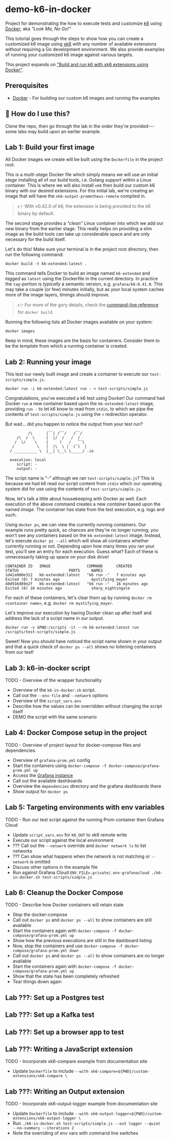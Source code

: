 # demo-k6-in-docker

Project for demonstrating the how to execute tests and customize [k6](https://k6.io/) using [Docker](https://www.docker.com/); aka _"Look Ma, No Go!"_

This tutorial goes through the steps to show how you can create a customized k6 image using [xk6](https://github.com/grafana/xk6) with any number of available extensions without requiring a Go development environment. We also provide examples of running your customized k6 image against various targets.

This project expands on ["Build and run k6 with xk6 extensions using Docker"](https://gist.github.com/javaducky/6954ae9f67ec0b0420bfc21f9e8017b3).

## Prerequisites
* [Docker](https://docs.docker.com/get-docker/) - For building our custom k6 images and running the examples

## :raising_hand: How do I use this?
Clone the repo, then go through the lab in the order they're provided---some labs may build upon an earlier example.


## Lab 1: Build your first image
All Docker images we create will be built using the `Dockerfile` in the project root.

This is a _multi-stage_ Docker file which simply means we will use an initial _stage_ installing all of our build tools, i.e. Golang support within a Linux container.
This is where we will also install `xk6` then build our custom k6 binary with our desired extensions.
For this initial lab, we're creating an image that will have the `xk6-output-prometheus-remote` compiled in.

> :point_right: With v0.42.0 of k6, the extension is being provided to the k6 binary by default.

The second stage provides a _"clean"_ Linux container into which we add our new binary from the earlier stage.
This really helps on providing a slim image as the build tools can take up considerable space and are only necessary for the build itself.

Let's do this! Make sure your terminal is in the project root directory, then run the following command:
```shell
docker build -t k6-extended:latest .
```
This command tells Docker to build an image named `k6-extended` and _tagged_ as `latest` using the Dockerfile in the current directory.
In practice the `tag`-portion is _typically_ a semantic version, e.g. `grafana/k6:0.41.0`.
This may take a couple (or few) minutes initially, but as your local system caches more of the image layers, timings should improve.
> :point_right: For more of the gory details, check the [command-line reference](https://docs.docker.com/engine/reference/commandline/build/) for `docker build`.

Running the following lists all Docker images available on your system:
```shell
docker images
```
Keep in mind, these images are the basis for containers. Consider them to be the _template_ from which a running container is created.

## Lab 2: Running your image
This test our newly built image and create a container to execute our `test-scripts/simple.js`.
```shell
docker run -i k6-extended:latest run - < test-scripts/simple.js
```
Congratulations, you've executed a k6 test using Docker!
Our command had Docker `run` a new container based upon the `k6-extended:latest` image, providing `run -` to let k6 know to read from `stdin`, to which we pipe the contents of `test-scripts/simple.js` using the `<` redirection operator.

But wait... did you happen to notice the output from your test run?
```shell
          /\      |‾‾| /‾‾/   /‾‾/   
     /\  /  \     |  |/  /   /  /    
    /  \/    \    |     (   /   ‾‾\  
   /          \   |  |\  \ |  (‾)  | 
  / __________ \  |__| \__\ \_____/ .io

  execution: local
     script: -
     output: -
```
The script name is "-" although we ran `test-scripts/simple.js`? 
This is because we had k6 read our script content from `stdin` which our operating system did for use using the contents of `test-scripts/simple.js`.

Now, let's talk a little about housekeeping with Docker as well. 
Each execution of the above command creates a new _container_ based upon the named _image_.
The container has state from the test execution, e.g. logs and such.

Using `docker ps`, we can view the currently running containers. 
Our example runs pretty quick, so chances are they're no longer running; you won't see any containers based on the `k6-extended:latest` image.
Instead, let's execute `docker ps --all` which will show all containers whether currently running or not.
Depending upon how many times you ran your test, you'll see an entry for each execution.
Guess what? Each of these is unnecessarily taking up space on your disk drive!
```shell
CONTAINER ID   IMAGE                COMMAND      CREATED          STATUS                      PORTS     NAMES
1d42a900e312   k6-extended:latest   "k6 run -"   7 minutes ago    Exited (0) 7 minutes ago              mystifying_mayer
40d916d89e2f   k6-extended:latest   "k6 run -"   16 minutes ago   Exited (0) 16 minutes ago             sharp_nightingale
```
For each of these containers, let's clear them up by running `docker rm <container name>`, e.g. `docker rm mystifying_mayer`.

Let's improve our execution by having Docker clean up after itself and address the lack of a script name in our output.
```shell
docker run -v $PWD:/scripts -it --rm k6-extended:latest run /scripts/test-scripts/simple.js
```
Sweet! Now you should have noticed the script name shown in your output and that a quick check of `docker ps --all` shows no loitering containers from our test!

## Lab 3: k6-in-docker script

TODO - Overview of the wrapper functionality
* Overview of the `k6-in-docker.sh` script.
* Call out the `--env-file` and `--network` options
* Overview of the `script_vars.env`
* Describe how the values can be overridden without changing the script itself
* DEMO the script with the same scenario

## Lab 4: Docker Compose setup in the project

TODO - Overview of project layout for docker-compose files and dependencies.
* Overview of `grafana-prom.yml` config
* Start the containers using `docker-compose -f docker-compose/grafana-prom.yml up`
* Access the [Grafana instance](http://localhost:3000/)
* Call out the available dashboards
* Overview the `dependencies` directory and the grafana dashboards there
* Show output for `docker ps`

## Lab 5: Targeting environments with env variables

TODO - Run our test script against the running Prom container then Grafana Cloud
* Update `script_vars.env` for `K6_OUT` to xk6 remote write
* Execute our script against the local environment
* ??? Call out the `--network` override and `docker network ls` to list networks
* ??? Can show what happens when the network is not matching or `--network` is omitted
* Discuss other options in the example file
* Run against Grafana Cloud `ENV_FILE=.private/.env-grafanacloud ./k6-in-docker.sh test-scripts/simple.js`

## Lab 6: Cleanup the Docker Compose
TODO - Describe how Docker containers will retain state
* Stop the docker-compose
* Call out `docker ps` and `docker ps --all` to show containers are still available
* Start the containers again with `docker-compose -f docker-compose/grafana-prom.yml up`
* Show how the previous executions are still in the dashboard listing
* Now, stop the containers and use `docker-compose -f docker-compose/grafana-prom.yml down`
* Call out `docker ps` and `docker ps --all` to show containers are no longer available
* Start the containers again with `docker-compose -f docker-compose/grafana-prom.yml up`
* Show that the state has been completely refreshed
* Tear things down again

## Lab ???: Set up a Postgres test

## Lab ???: Set up a Kafka test

## Lab ???: Set up a browser app to test

## Lab ???: Writing a JavaScript extension

TODO - Incorporate xk6-compare example from documentation site
* Update `Dockerfile` to include `--with xk6-compare=${PWD}/custom-extensions/xk6-compare \`

## Lab ???: Writing an Output extension

TODO - Incorporate xk6-output-logger example from documentation site
* Update `Dockerfile` to include `--with xk6-output-logger=${PWD}/custom-extensions/xk6-output-logger \`
* Run `./k6-in-docker.sh test-scripts/simple.js --out logger --quiet --no-summary --iterations 2`
* Note the overriding of env vars with command line switches

